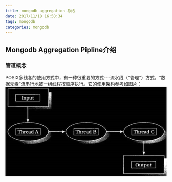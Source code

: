```yaml
---
title: mongodb aggregation 总结
date: 2017/11/18 16:58:34
tags: mongodb
categories: mongodb
---
```


## Mongodb Aggregation Pipline介绍
### 管道概念
POSIX多线各的使用方式中，有一种很重要的方式---流水线（"管理"）方式，“数据元素”流串行地被一组线程按顺序执行。它的使用架构参考如图片：
![ServerConfguration](https://github.com/ChenAdminChen/1996_imgs/blob/master/blog_img/mongodb/mongo-aggregation_1.png?raw=true)

